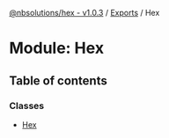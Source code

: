 [@nbsolutions/hex - v1.0.3](../README.md) / [Exports](../modules.md) / Hex

# Module: Hex

## Table of contents

### Classes

- [Hex](../classes/hex.hex-1.md)
